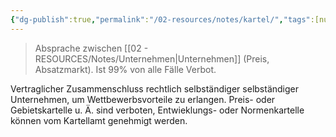 ```yaml
---
{"dg-publish":true,"permalink":"/02-resources/notes/kartel/","tags":[null]}
---
```


>Absprache zwischen [[02 - RESOURCES/Notes/Unternehmen\|Unternehmen]] (Preis, Absatzmarkt).
>Ist 99% von alle Fälle Verbot.

Vertraglicher Zusammenschluss rechtlich selbständiger selbständiger  Unternehmen, um Wettbewerbsvorteile zu erlangen. Preis- oder Gebietskartelle u. Ä. sind verboten, Entwieklungs- oder Normenkartelle können vom Kartellamt genehmigt werden.